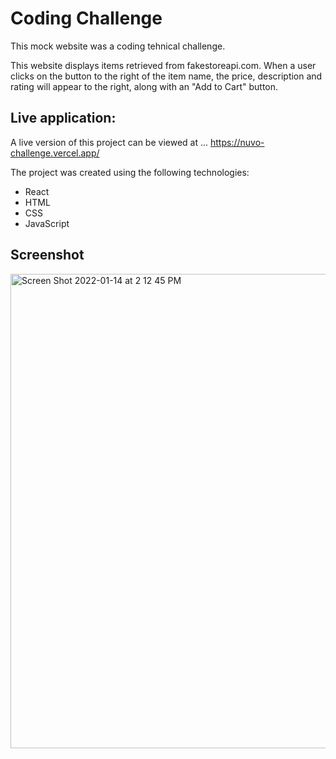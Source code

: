 # Coding Challenge

This mock website was a coding tehnical challenge. 


This website displays items retrieved from fakestoreapi.com. When a user clicks on the button to the right of the item name, the price, description and rating will appear to the right, along with an "Add to Cart" button. 

## Live application: 
A live version of this project can be viewed at ...
https://nuvo-challenge.vercel.app/


The project was created using the following technologies: 
- React
- HTML
- CSS
- JavaScript


## Screenshot
<img width="759" alt="Screen Shot 2022-01-14 at 2 12 45 PM" src="https://user-images.githubusercontent.com/81823350/149579113-c53eef03-a094-4e6a-b715-baa2412b40fe.png">
